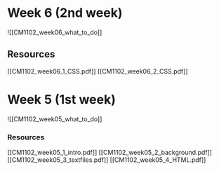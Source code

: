 # Week 6 (2nd week)
![[CM1102_week06_what_to_do]]
## Resources
[[CM1102_week06_1_CSS.pdf]]
[[CM1102_week06_2_CSS.pdf]]
# Week 5 (1st week)
![[CM1102_week05_what_to_do]]
### Resources
[[CM1102_week05_1_intro.pdf]]
[[CM1102_week05_2_background.pdf]]
[[CM1102_week05_3_textfiles.pdf]]
[[CM1102_week05_4_HTML.pdf]]

